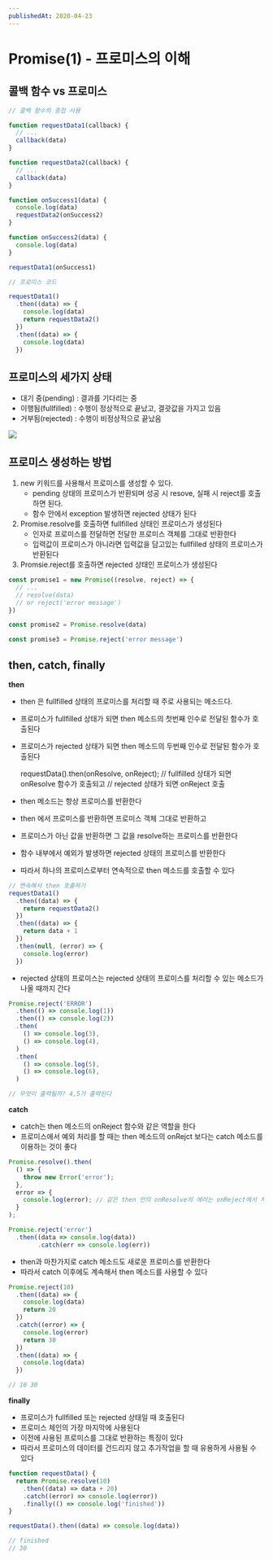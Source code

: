 ```yaml
---
publishedAt: 2020-04-23
---
```


# Promise(1) - 프로미스의 이해

## 콜백 함수 vs 프로미스

```javascript
// 콜백 함수의 중첩 사용

function requestData1(callback) {
  // ...
  callback(data)
}

function requestData2(callback) {
  // ...
  callback(data)
}

function onSuccess1(data) {
  console.log(data)
  requestData2(onSuccess2)
}

function onSuccess2(data) {
  console.log(data)
}

requestData1(onSuccess1)
```

```javascript
// 프로미스 코드

requestData1()
  .then((data) => {
    console.log(data)
    return requestData2()
  })
  .then((data) => {
    console.log(data)
  })
```

## 프로미스의 세가지 상태

- 대기 중(pending) : 결과를 기다리는 중
- 이행됨(fullfilled) : 수행이 정상적으로 끝났고, 결괏값을 가지고 있음
- 거부됨(rejected) : 수행이 비정상적으로 끝났음

![](https://images.velog.io/images/shroad1802/post/929eedc6-d2f1-4acb-b1ab-07b861a1c45f/1.png)

## 프로미스 생성하는 방법

1. new 키워드를 사용해서 프로미스를 생성할 수 있다.
   - pending 상태의 프로미스가 반환되며 성공 시 resove, 실패 시 reject를 호출하면 된다.
   - 함수 안에서 exception 발생하면 rejected 상태가 된다
2. Promise.resolve를 호출하면 fullfilled 상태인 프로미스가 생성된다
   - 인자로 프로미스를 전달하면 전달한 프로미스 객체를 그대로 반환한다
   - 입력값이 프로미스가 아니라면 입력값을 담고있는 fullfilled 상태의 프로미스가 반환된다
3. Promsie.reject를 호출하면 rejected 상태인 프로미스가 생성된다

```javascript
const promise1 = new Promise((resolve, reject) => {
  // ...
  // resolve(data)
  // or reject('error message')
})

const promise2 = Promise.resolve(data)

const promise3 = Promise.reject('error message')
```

## then, catch, finally

**then**

- then 은 fullfilled 상태의 프로미스를 처리할 때 주로 사용되는 메소드다.
- 프로미스가 fullfilled 상태가 되면 then 메소드의 첫번째 인수로 전달된 함수가 호출된다
- 프로미스가 rejected 상태가 되면 then 메소드의 두번째 인수로 전달된 함수가 호출된다

  requestData().then(onResolve, onReject);
  // fullfilled 상태가 되면 onResolve 함수가 호출되고
  // rejected 상태가 되면 onReject 호출

- then 메소드는 항상 프로미스를 반환한다
- then 에서 프로미스를 반환하면 프로미스 객체 그대로 반환하고
- 프로미스가 아닌 값을 반환하면 그 값을 resolve하는 프로미스를 반환한다
- 함수 내부에서 예외가 발생하면 rejected 상태의 프로미스를 반환한다
- 따라서 하나의 프로미스로부터 연속적으로 then 메소드를 호출할 수 있다

```javascript
// 연속해서 then 호출하기
requestData1()
  .then((data) => {
    return requestData2()
  })
  .then((data) => {
    return data + 1
  })
  .then(null, (error) => {
    console.log(error)
  })
```

- rejected 상태의 프로미스는 rejected 상태의 프로미스를 처리할 수 있는 메소드가 나올 때까지 간다

```javascript
Promise.reject('ERROR')
  .then(() => console.log(1))
  .then(() => console.log(2))
  .then(
    () => console.log(3),
    () => console.log(4),
  )
  .then(
    () => console.log(5),
    () => console.log(6),
  )

// 무엇이 출력될까? 4,5가 출력된다
```

**catch**

- catch는 then 메소드의 onReject 함수와 같은 역할을 한다
- 프로미스에서 예외 처리를 할 때는 then 메소드의 onRejct 보다는 catch 메소드를 이용하는 것이 좋다

```javascript
Promise.resolve().then(
  () => {
    throw new Error('error');
  },
  error => {
    console.log(error); // 같은 then 안의 onResolve의 에러는 onReject에서 처리할 수 없다
  }
);

Promise.reject('error')
  .then((data => console.log(data))
        .catch(err => console.log(err))
```

- then과 마찬가지로 catch 메소드도 새로운 프로미스를 반환한다
- 따라서 catch 이후에도 계속해서 then 메소드를 사용할 수 있다

```javascript
Promise.reject(10)
  .then((data) => {
    console.log(data)
    return 20
  })
  .catch((error) => {
    console.log(error)
    return 30
  })
  .then((data) => {
    console.log(data)
  })

// 10 30
```

**finally**

- 프로미스가 fullfilled 또는 rejected 상태일 때 호출된다
- 프로미스 체인의 가장 마지막에 사용된다
- 이전에 사용된 프로미스를 그대로 반환하는 특징이 있다
- 따라서 프로미스의 데이터를 건드리지 않고 추가작업을 할 때 유용하게 사용될 수 있다

```javascript
function requestData() {
  return Promise.resolve(10)
    .then((data) => data + 20)
    .catch((error) => console.log(error))
    .finally(() => console.log('finished'))
}

requestData().then((data) => console.log(data))

// finished
// 30
```
